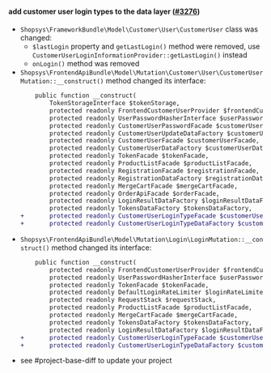 #### add customer user login types to the data layer ([#3276](https://github.com/shopsys/shopsys/pull/3276))

-   `Shopsys\FrameworkBundle\Model\Customer\User\CustomerUser` class was changed:
    -   `$lastLogin` property and `getLastLogin()` method were removed, use `CustomerUserLoginInformationProvider::getLastLogin()` instead
    -   `onLogin()` method was removed
-   `Shopsys\FrontendApiBundle\Model\Mutation\Customer\User\CustomerUserMutation::__construct()` method changed its interface:
    ```diff
        public function __construct(
            TokenStorageInterface $tokenStorage,
            protected readonly FrontendCustomerUserProvider $frontendCustomerUserProvider,
            protected readonly UserPasswordHasherInterface $userPasswordHasher,
            protected readonly CustomerUserPasswordFacade $customerUserPasswordFacade,
            protected readonly CustomerUserUpdateDataFactory $customerUserUpdateDataFactory,
            protected readonly CustomerUserFacade $customerUserFacade,
            protected readonly CustomerUserDataFactory $customerUserDataFactory,
            protected readonly TokenFacade $tokenFacade,
            protected readonly ProductListFacade $productListFacade,
            protected readonly RegistrationFacade $registrationFacade,
            protected readonly RegistrationDataFactory $registrationDataFactory,
            protected readonly MergeCartFacade $mergeCartFacade,
            protected readonly OrderApiFacade $orderFacade,
            protected readonly LoginResultDataFactory $loginResultDataFactory,
            protected readonly TokensDataFactory $tokensDataFactory,
    +       protected readonly CustomerUserLoginTypeFacade $customerUserLoginTypeFacade,
    +       protected readonly CustomerUserLoginTypeDataFactory $customerUserLoginTypeDataFactory,
    ```
-   `Shopsys\FrontendApiBundle\Model\Mutation\Login\LoginMutation::__construct()` method changed its interface:
    ```diff
        public function __construct(
            protected readonly FrontendCustomerUserProvider $frontendCustomerUserProvider,
            protected readonly UserPasswordHasherInterface $userPasswordHasher,
            protected readonly TokenFacade $tokenFacade,
            protected readonly DefaultLoginRateLimiter $loginRateLimiter,
            protected readonly RequestStack $requestStack,
            protected readonly ProductListFacade $productListFacade,
            protected readonly MergeCartFacade $mergeCartFacade,
            protected readonly TokensDataFactory $tokensDataFactory,
            protected readonly LoginResultDataFactory $loginResultDataFactory,
    +       protected readonly CustomerUserLoginTypeFacade $customerUserLoginTypeFacade,
    +       protected readonly CustomerUserLoginTypeDataFactory $customerUserLoginTypeDataFactory,
    ```
-   see #project-base-diff to update your project
